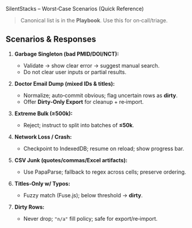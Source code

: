 SilentStacks – Worst‑Case Scenarios (Quick Reference)
> Canonical list is in the **Playbook**. Use this for on‑call/triage.

## Scenarios & Responses
1. **Garbage Singleton (bad PMID/DOI/NCT):**  
   - Validate → show clear error → suggest manual search.  
   - Do not clear user inputs or partial results.

2. **Doctor Email Dump (mixed IDs & titles):**  
   - Normalize; auto‑commit obvious; flag uncertain rows as **dirty**.  
   - Offer **Dirty‑Only Export** for cleanup + re‑import.

3. **Extreme Bulk (≥500k):**  
   - Reject; instruct to split into batches of **≤50k**.  

4. **Network Loss / Crash:**  
   - Checkpoint to IndexedDB; resume on reload; show progress bar.

5. **CSV Junk (quotes/commas/Excel artifacts):**  
   - Use PapaParse; fallback to regex across cells; preserve ordering.

6. **Titles‑Only w/ Typos:**  
   - Fuzzy match (Fuse.js); below threshold → **dirty**.

7. **Dirty Rows:**  
   - Never drop; `"n/a"` fill policy; safe for export/re‑import.
